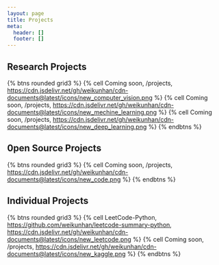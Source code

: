 ```yaml
---
layout: page
title: Projects
meta:
  header: []
  footer: []
---
```


## Research Projects

{% btns rounded  grid3 %}
{% cell Coming soon, /projects, https://cdn.jsdelivr.net/gh/weikunhan/cdn-documents@latest/icons/new_computer_vision.png %}
{% cell Coming soon, /projects, https://cdn.jsdelivr.net/gh/weikunhan/cdn-documents@latest/icons/new_mechine_learning.png %}
{% cell Coming soon, /projects, https://cdn.jsdelivr.net/gh/weikunhan/cdn-documents@latest/icons/new_deep_learning.png %}
{% endbtns %}

## 0pen Source Projects

{% btns rounded grid3 %}
{% cell Coming soon, /projects, https://cdn.jsdelivr.net/gh/weikunhan/cdn-documents@latest/icons/new_code.png %}
{% endbtns %}

## Individual Projects

{% btns rounded grid3 %}
{% cell LeetCode-Python, https://github.com/weikunhan/leetcode-summary-python, https://cdn.jsdelivr.net/gh/weikunhan/cdn-documents@latest/icons/new_leetcode.png %}
{% cell Coming soon, /projects, https://cdn.jsdelivr.net/gh/weikunhan/cdn-documents@latest/icons/new_kaggle.png %}
{% endbtns %}